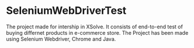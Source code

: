 # SeleniumWebDriverTest
The project made for intership in XSolve.
It consists of end-to-end test of buying differnet products in e-commerce store.
The Project has been made using Selenium Webdriver, Chrome and Java.
